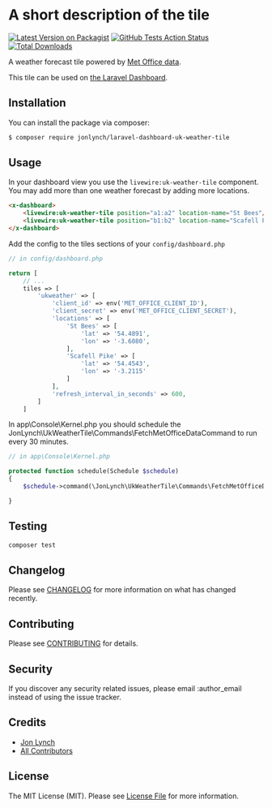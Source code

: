 # A short description of the tile

[![Latest Version on Packagist](https://img.shields.io/packagist/v/jonlynch/laravel-dashboard-uk-weather-tile.svg?style=flat-square)](https://packagist.org/packages/jonlynch/laravel-dashboard-uk-weather-tile)
[![GitHub Tests Action Status](https://img.shields.io/github/workflow/status/jonlynch/laravel-dashboard-uk-weather-tile/run-tests?label=tests)](https://github.com/jonlynch/laravel-dashboard-uk-weather-tile/actions?query=workflow%3Arun-tests+branch%3Amaster)
[![Total Downloads](https://img.shields.io/packagist/dt/jonlynch/laravel-dashboard-uk-weather-tile.svg?style=flat-square)](https://packagist.org/packages/jonlynch/laravel-dashboard-uk-weather-tile)

A weather forecast tile powered by [Met Office data](https://metoffice.apiconnect.ibmcloud.com/metoffice/production/).

This tile can be used on [the Laravel Dashboard](https://docs.spatie.be/laravel-dashboard).

## Installation

You can install the package via composer:

```bash
$ composer require jonlynch/laravel-dashboard-uk-weather-tile
```

## Usage

In your dashboard view you use the `livewire:uk-weather-tile` component. You may add more than one weather forecast by adding more locations.

```html
<x-dashboard>
    <livewire:uk-weather-tile position="a1:a2" location-name="St Bees"/>
    <livewire:uk-weather-tile position="b1:b2" location-name="Scafell Pike"/>
</x-dashboard>
```

Add the config to the tiles sections of your `config/dashboard.php`

```php 
// in config/dashboard.php

return [
    // ...
    tiles => [
        'ukweather' => [
            'client_id' => env('MET_OFFICE_CLIENT_ID'),
            'client_secret' => env('MET_OFFICE_CLIENT_SECRET'),
            'locations' => [
                'St Bees' => [
                    'lat' => '54.4891',
                    'lon' => '-3.6080',
                ],
                'Scafell Pike' => [
                    'lat' => '54.4543',
                    'lon' => '-3.2115'
                ]
            ],
            'refresh_interval_in_seconds' => 600,
        ]
    ]
```

In app\Console\Kernel.php you should schedule the JonLynch\UkWeatherTile\Commands\FetchMetOfficeDataCommand to run every 30 minutes.

``` php
// in app\Console\Kernel.php

protected function schedule(Schedule $schedule)
{
    $schedule->command(\JonLynch\UkWeatherTile\Commands\FetchMetOfficeDataCommand::class)->everyThirtyMinutes();

}
```

## Testing

``` bash
composer test
```

## Changelog

Please see [CHANGELOG](CHANGELOG.md) for more information on what has changed recently.

## Contributing

Please see [CONTRIBUTING](CONTRIBUTING.md) for details.

## Security

If you discover any security related issues, please email :author_email instead of using the issue tracker.

## Credits

- [Jon Lynch](https://github.com/jonlynch)
- [All Contributors](../../contributors)

## License

The MIT License (MIT). Please see [License File](LICENSE.md) for more information.
